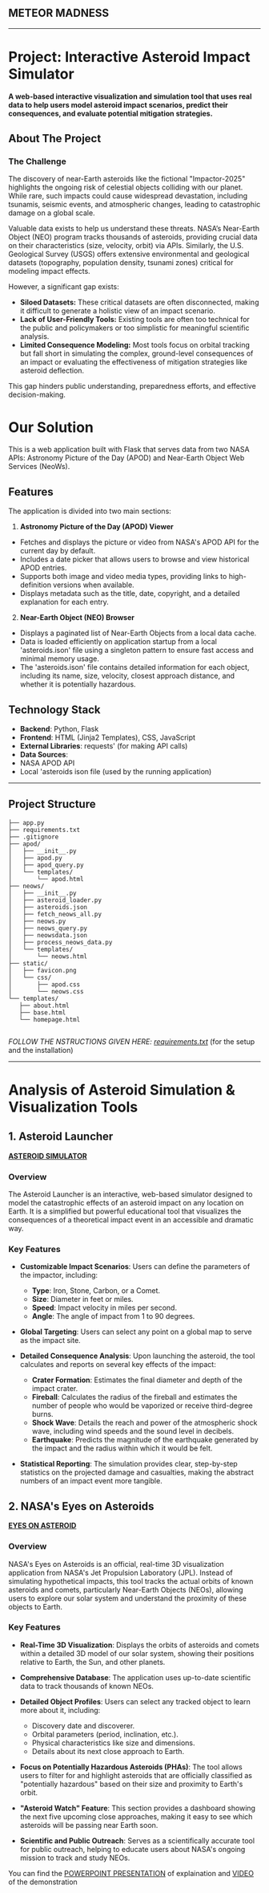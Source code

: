 ## METEOR MADNESS
_______________________________________________________________________________

# Project: Interactive Asteroid Impact Simulator
 
**A web-based interactive visualization and simulation tool that uses real data to help users model asteroid impact scenarios, predict their consequences, and evaluate potential mitigation strategies.**


## About The Project

### The Challenge

The discovery of near-Earth asteroids like the fictional "Impactor-2025" highlights the ongoing risk of celestial objects colliding with our planet. While rare, such impacts could cause widespread devastation, including tsunamis, seismic events, and atmospheric changes, leading to catastrophic damage on a global scale.

Valuable data exists to help us understand these threats. NASA’s Near-Earth Object (NEO) program tracks thousands of asteroids, providing crucial data on their characteristics (size, velocity, orbit) via APIs. Similarly, the U.S. Geological Survey (USGS) offers extensive environmental and geological datasets (topography, population density, tsunami zones) critical for modeling impact effects.

However, a significant gap exists:
* **Siloed Datasets:** These critical datasets are often disconnected, making it difficult to generate a holistic view of an impact scenario.
* **Lack of User-Friendly Tools:** Existing tools are often too technical for the public and policymakers or too simplistic for meaningful scientific analysis.
* **Limited Consequence Modeling:** Most tools focus on orbital tracking but fall short in simulating the complex, ground-level consequences of an impact or evaluating the effectiveness of mitigation strategies like asteroid deflection.

This gap hinders public understanding, preparedness efforts, and effective decision-making.


# Our Solution
This is a web application built with Flask that serves data from two NASA APIs: Astronomy Picture of the Day (APOD) and Near-Earth Object Web Services (NeoWs).
## Features
The application is divided into two main sections:
1. **Astronomy Picture of the Day (APOD) Viewer**
* Fetches and displays the picture or video from NASA's APOD API for the current day by default.
* Includes a date picker that allows users to browse and view historical APOD entries.
* Supports both image and video media types, providing links to high-definition versions when available.
* Displays metadata such as the title, date, copyright, and a detailed explanation for each entry.
2. **Near-Earth Object (NEO) Browser**
* Displays a paginated list of Near-Earth Objects from a local data cache.
* Data is loaded efficiently on application startup from a local 'asteroids.ison' file using a singleton pattern to ensure fast access and minimal memory usage.
* The 'asteroids.ison' file contains detailed information for each object, including its name, size, velocity, closest approach distance, and whether it is potentially hazardous.
## Technology Stack
* **Backend**: Python, Flask
* **Frontend**: HTML (Jinja2 Templates), CSS, JavaScript
* **External Libraries**: requests' (for making API calls)
* **Data Sources**:
* NASA APOD API
* Local 'asteroids ison file (used by the running application)

 -----------------------------------------------------------
## Project Structure
 
 
```
├── app.py
├── requirements.txt
├── .gitignore
├── apod/
│   ├── __init__.py
│   ├── apod.py
│   ├── apod_query.py
│   └── templates/
│       └── apod.html
├── neows/
│   ├── __init__.py
│   ├── asteroid_loader.py
│   ├── asteroids.json
│   ├── fetch_neows_all.py
│   ├── neows.py
│   ├── neows_query.py
│   ├── neowsdata.json
│   ├── process_neows_data.py
│   └── templates/
│       └── neows.html
├── static/
│   ├── favicon.png
│   └── css/
│       ├── apod.css
│       └── neows.css
└── templates/
   ├── about.html
   ├── base.html
   └── homepage.html
 
```
 
*FOLLOW THE NSTRUCTIONS GIVEN HERE: [requirements.txt](https://github.com/AnikaTejaReddy0003/MeteorMadness/blob/d9f621911e38afa9e3357e3c362c71765bdfe086/requirements.md)*
(for the setup and the installation)




--------------------------
# Analysis of Asteroid Simulation & Visualization Tools

## 1. Asteroid Launcher 
**[ASTEROID SIMULATOR]( https://neal.fun/asteroid-launcher/)**


### Overview

The Asteroid Launcher is an interactive, web-based simulator designed to model the catastrophic effects of an asteroid impact on any location on Earth. It is a simplified but powerful educational tool that visualizes the consequences of a theoretical impact event in an accessible and dramatic way.

### Key Features

* **Customizable Impact Scenarios**: Users can define the parameters of the impactor, including:
    * **Type**: Iron, Stone, Carbon, or a Comet.
    * **Size**: Diameter in feet or miles.
    * **Speed**: Impact velocity in miles per second.
    * **Angle**: The angle of impact from 1 to 90 degrees.

* **Global Targeting**: Users can select any point on a global map to serve as the impact site.

* **Detailed Consequence Analysis**: Upon launching the asteroid, the tool calculates and reports on several key effects of the impact:
    * **Crater Formation**: Estimates the final diameter and depth of the impact crater.
    * **Fireball**: Calculates the radius of the fireball and estimates the number of people who would be vaporized or receive third-degree burns.
    * **Shock Wave**: Details the reach and power of the atmospheric shock wave, including wind speeds and the sound level in decibels.
    * **Earthquake**: Predicts the magnitude of the earthquake generated by the impact and the radius within which it would be felt.

* **Statistical Reporting**: The simulation provides clear, step-by-step statistics on the projected damage and casualties, making the abstract numbers of an impact event more tangible.


## 2. NASA's Eyes on Asteroids  
**[EYES ON ASTEROID](https://eyes.nasa.gov/apps/asteroids/#/home)**

### Overview

NASA's Eyes on Asteroids is an official, real-time 3D visualization application from NASA's Jet Propulsion Laboratory (JPL). Instead of simulating hypothetical impacts, this tool tracks the actual orbits of known asteroids and comets, particularly Near-Earth Objects (NEOs), allowing users to explore our solar system and understand the proximity of these objects to Earth.

### Key Features

* **Real-Time 3D Visualization**: Displays the orbits of asteroids and comets within a detailed 3D model of our solar system, showing their positions relative to Earth, the Sun, and other planets.

* **Comprehensive Database**: The application uses up-to-date scientific data to track thousands of known NEOs.

* **Detailed Object Profiles**: Users can select any tracked object to learn more about it, including:
    * Discovery date and discoverer.
    * Orbital parameters (period, inclination, etc.).
    * Physical characteristics like size and dimensions.
    * Details about its next close approach to Earth.

* **Focus on Potentially Hazardous Asteroids (PHAs)**: The tool allows users to filter for and highlight asteroids that are officially classified as "potentially hazardous" based on their size and proximity to Earth's orbit.

* **"Asteroid Watch" Feature**: This section provides a dashboard showing the next five upcoming close approaches, making it easy to see which asteroids will be passing near Earth soon.

* **Scientific and Public Outreach**: Serves as a scientifically accurate tool for public outreach, helping to educate users about NASA's ongoing mission to track and study NEOs.

You can find the [POWERPOINT PRESENTATION](https://github.com/AnikaTejaReddy0003/MeteorMadness/blob/f8d39c3ce9fd7df1cdd09c0f37505f63ac554c42/demo/demo.html) of explaination and [VIDEO](https://github.com/AnikaTejaReddy0003/MeteorMadness/blob/dbcc2bfe0ca7d2b20b39b05e38da6b0770811088/demo/demo.mp4) of the demonstration
